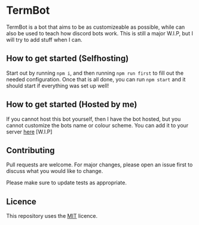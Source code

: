 # TermBot
TermBot is a bot that aims to be as customizeable as possible, while can also be used to teach how discord bots work. This is still a major W.I.P, but I will try to add stuff when I can.

## How to get started (Selfhosting)
Start out by running `npm i`, and then running `npm run first` to fill out the needed configuration. Once that is all done, you can run `npm start` and it should start if everything was set up well!

## How to get started (Hosted by me)
If you cannot host this bot yourself, then I have the bot hosted, but you cannot customize the bots name or colour scheme. You can add it to your server [here](https://discord.com/api/oauth2/authorize?client_id=829039991727325194&permissions=469888087&scope=bot) [W.I.P]


## Contributing
Pull requests are welcome. For major changes, please open an issue first to discuss what you would like to change.

Please make sure to update tests as appropriate.


## Licence
This repository uses the [MIT](https://choosealicense.com/licenses/mit/) licence.